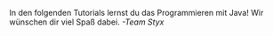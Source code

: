 In den folgenden Tutorials lernst du das Programmieren mit Java! Wir wünschen dir viel Spaß dabei.
*-Team Styx*
